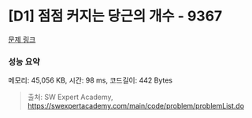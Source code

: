 # [D1] 점점 커지는 당근의 개수 - 9367 

[문제 링크](https://swexpertacademy.com/main/code/problem/problemDetail.do?contestProbId=AW_nY2m6OLADFARY) 

### 성능 요약

메모리: 45,056 KB, 시간: 98 ms, 코드길이: 442 Bytes



> 출처: SW Expert Academy, https://swexpertacademy.com/main/code/problem/problemList.do